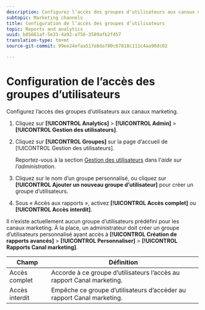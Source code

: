 ```yaml
---
description: Configurez l’accès des groupes d’utilisateurs aux canaux marketing.
subtopic: Marketing channels
title: Configuration de l’accès des groupes d’utilisateurs
topic: Reports and analytics
uuid: b85661af-5e33-4a92-a756-3589afb2f457
translation-type: tm+mt
source-git-commit: 99ee24efaa517e8da700c67818c111c4aa90dc02

---
```



# Configuration de l’accès des groupes d’utilisateurs

Configurez l’accès des groupes d’utilisateurs aux canaux marketing.

1. Cliquez sur **[!UICONTROL Analytics]** &gt; **[!UICONTROL Admin]** &gt; **[!UICONTROL Gestion des utilisateurs]**.
1. Cliquez sur **[!UICONTROL Groupes]** sur la page d’accueil de [!UICONTROL Gestion des utilisateurs].

   Reportez-vous à la section [Gestion des utilisateurs](https://marketing.adobe.com/resources/help/en_US/reference/user_management.html) dans l’*aide sur l’administration*.

1. Cliquez sur le nom d’un groupe personnalisé, ou cliquez sur **[!UICONTROL Ajouter un nouveau groupe d’utilisateur]** pour créer un groupe d’utilisateurs.
1. Sous « Accès aux rapports », activez **[!UICONTROL Accès complet]** ou **[!UICONTROL Accès interdit]**.

Il n’existe actuellement aucun groupe d’utilisateurs prédéfini pour les canaux marketing. À la place, un administrateur doit créer un groupe d’utilisateurs personnalisé ayant accès à **[!UICONTROL Création de rapports avancés]** &gt; **[!UICONTROL Personnaliser]** &gt; **[!UICONTROL Rapports Canal marketing]**.

| Champ | Définition |
|--- |--- |
| Accès complet | Accorde à ce groupe d’utilisateurs l’accès au rapport Canal marketing. |
| Accès interdit | Empêche ce groupe d’utilisateurs d’accéder au rapport Canal marketing. |

